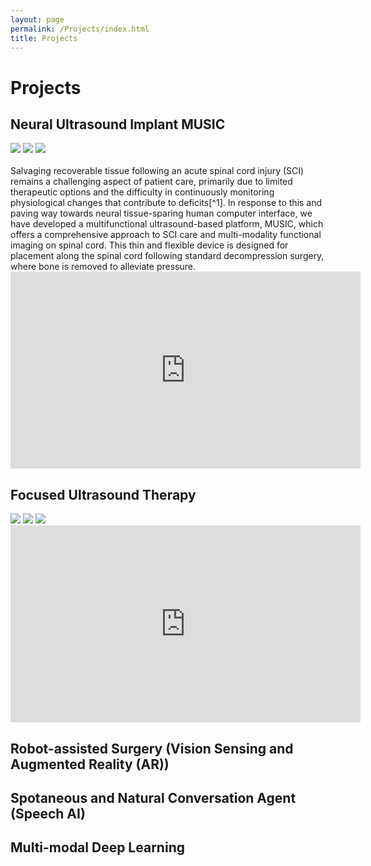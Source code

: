 ```yaml
---
layout: page
permalink: /Projects/index.html
title: Projects
---
```


# Projects

## Neural Ultrasound Implant MUSIC
<div class="third">
<img src="/images/projs/device.png">
<img src="/images/projs/context.png">
<img src="/images/projs/spine.png">
</div>
<br>Salvaging recoverable tissue following an acute spinal cord injury (SCI) remains a challenging aspect of patient care, primarily due to limited therapeutic options and the difficulty in continuously monitoring physiological changes that contribute to deficits[^1]. In response to this and paving way towards neural tissue-sparing human computer interface, we have developed a multifunctional ultrasound-based platform, MUSIC, which offers a comprehensive approach to SCI care and multi-modality functional imaging on spinal cord. This thin and flexible device is designed for placement along the spinal cord following standard decompression surgery, where bone is removed to alleviate pressure.
<iframe width="560" height="315" src="https://www.youtube.com/embed/X1YDXpdL1vA" frameborder="0" allowfullscreen></iframe>

## Focused Ultrasound Therapy
<div class="third">
<img src="images/projs/FUS_neuromod.png">
<img src="images/projs/FUS_field.png">
<img src="/images/projs/FUS_MRI.png">
</div>

<iframe width="560" height="315" src="https://www.youtube.com/embed/cMTTfhmdqFI" frameborder="0" allowfullscreen></iframe>

## Robot-assisted Surgery (Vision Sensing and Augmented Reality (AR))

## Spotaneous and Natural Conversation Agent (Speech AI)

## Multi-modal Deep Learning 


[^1]: Lorach, Henri, et al. [*Walking naturally after spinal cord injury using a brain–spine interface.*](https://www.nature.com/articles/s41586-023-06094-5) Nature 618.7963 (2023): 126-133.
